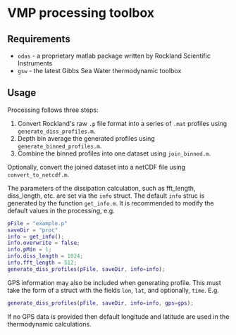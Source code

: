 # VMP processing toolbox

## Requirements

* `odas` - a proprietary matlab package written by Rockland Scientific Instruments
* `gsw` - the latest Gibbs Sea Water thermodynamic toolbox

## Usage

Processing follows three steps:
1. Convert Rockland's raw `.p` file format into a series of `.mat` profiles using `generate_diss_profiles.m`.
2. Depth bin average the generated profiles using `generate_binned_profiles.m`.
3. Combine the binned profiles into one dataset using `join_binned.m`.

Optionally, convert the joined dataset into a netCDF file using `convert_to_netcdf.m`.

The parameters of the dissipation calculation, such as fft_length, diss_length, etc.
are set via the `info` struct. The default `info` struc is generated by the function
`get_info.m`. It is recommended to modify the default values in the processing, e.g.

```matlab
pFile = "example.p"
saveDir = "proc"
info = get_info();
info.overwrite = false;
info.pMin = 1;
info.diss_length = 1024;
info.fft_length = 512;
generate_diss_profiles(pFile, saveDir, info=info);
```

GPS information may also be included when generating profile. This must take
the form of a struct with the fields `lon`, `lat`, and optionally, `time`. E.g.


```matlab
generate_diss_profiles(pFile, saveDir, info=info, gps=gps);
```

If no GPS data is provided then default longitude and latitude are used in
the thermodynamic calculations. 